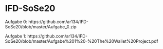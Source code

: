 # IFD-SoSe20

<p>Aufgabe 0: https://github.com/ar134/IFD-SoSe20/blob/master/Aufgabe_0.zip</p>

<p>Aufgabe 1: https://github.com/ar134/IFD-SoSe20/blob/master/Aufgabe%201%20-%20The%20Wallet%20Project.pdf</p>